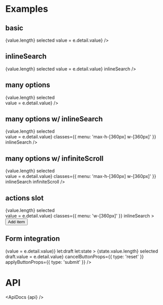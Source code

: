 <script>
  import { mdiMagnify, mdiPlus, mdiPencil } from '@mdi/js';

  import api from '$lib/components/MultiSelect.svelte?raw&sveld';
  import ApiDocs from '$lib/components/ApiDocs.svelte';

  import Button from '$lib/components/Button.svelte';
  import Dialog from '$lib/components/Dialog.svelte';
  import Drawer from '$lib/components/Drawer.svelte';
  import Form from '$lib/components/Form.svelte';
  import Preview from '$lib/components/Preview.svelte';
  import MenuItem from '$lib/components/MenuItem.svelte';
  import Stack from '$lib/components/Stack.svelte';
  import MultiSelect from '$lib/components/MultiSelect.svelte';
  import TextField from '$lib/components/TextField.svelte';
  import Toggle from '$lib/components/Toggle.svelte';
  import ToggleButton from '$lib/components/ToggleButton.svelte';


  import { delay } from '$lib/utils/promise';
  import { cls } from '$lib/utils/styles';

  const options = [
    { name: 'One', value: 1 },
    { name: 'Two', value: 2 },
    { name: 'Three', value: 3 },
    { name: 'Four', value: 4 },
  ];

  const manyOptions = Array.from({ length: 100 }).map((_, i) => ({ name: `${i + 1}`, value: i + 1 }))

  let value = [3];
</script>

# Examples

## basic

<Preview>
  {value.length} selected
  <MultiSelect
    {options}
    {value}
    on:change={(e) => value = e.detail.value}
  />
</Preview>

## inlineSearch

<Preview>
  {value.length} selected
  <MultiSelect
    {options}
    {value}
    on:change={(e) => value = e.detail.value}
    inlineSearch
  />
</Preview>

## many options

<Preview>
  {value.length} selected
  <div class="flex flex-col max-h-[360px] overflow-auto">
    <MultiSelect
      options={manyOptions}
      {value}
      on:change={(e) => value = e.detail.value}
    />
  </div>
</Preview>

## many options w/ inlineSearch

<Preview>
  {value.length} selected
  <div class="flex flex-col max-h-[360px] overflow-auto">
    <MultiSelect
      options={manyOptions}
      {value}
      on:change={(e) => value = e.detail.value}
      classes={{ menu: 'max-h-[360px] w-[360px]' }}
      inlineSearch
    />
  </div>
</Preview>

## many options w/ infiniteScroll

<Preview>
  {value.length} selected
  <div class="flex flex-col max-h-[360px] overflow-auto">
    <MultiSelect
      options={manyOptions}
      {value}
      on:change={(e) => value = e.detail.value}
      classes={{ menu: 'max-h-[360px] w-[360px]' }}
      inlineSearch
      infiniteScroll
    />
  </div>
</Preview>

## actions slot

<Preview>
  {value.length} selected
  <div class="flex flex-col max-h-[360px] overflow-auto">
    <MultiSelect
      {options}
      {value}
      on:change={(e) => value = e.detail.value}
      classes={{ menu: 'w-[360px]' }}
      inlineSearch
    >
      <div slot="actions">
        <Button color="accent" icon={mdiPlus}>Add item</Button>
      </div>
    </MultiSelect>
  </div>
</Preview>

## Form integration

<Preview>
  <Form
    initial={{ value }}
    on:change={(e) => (value = e.detail.value)}
    let:draft
    let:state
  >
    {state.value.length} selected
    <MultiSelect
      {options}
      value={draft.value}
      {draft}
      on:change={(e) => draft.value = e.detail.value}
      cancelButtonProps={{ type: 'reset' }}
      applyButtonProps={{ type: 'submit' }}
    />
  </Form>
</Preview>

# API

<ApiDocs {api} />
